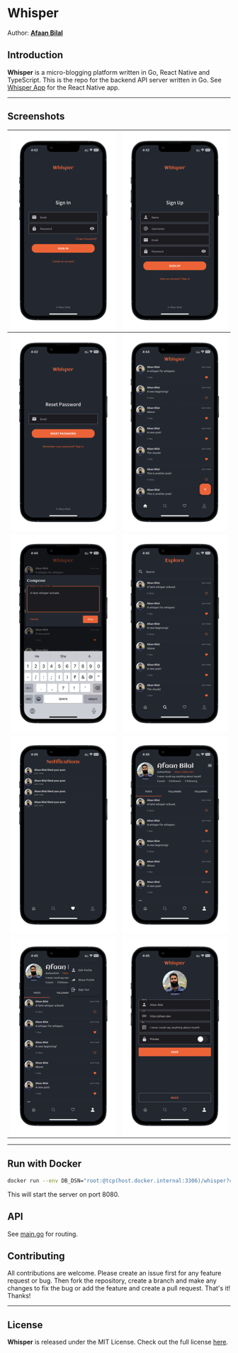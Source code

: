 Whisper
=======

Author: **[Afaan Bilal](https://afaan.dev)**

## Introduction
**Whisper** is a micro-blogging platform written in Go, React Native and TypeScript. This is the repo for the backend API server written in Go. See [Whisper App](https://github.com/AfaanBilal/whisper-app) for the React Native app.

---

## Screenshots

|        ![SignIn](/screenshots/1-SignIn.png)        |      ![SignUp](/screenshots/2-SignUp.png)       |
| :------------------------------------------------: | :---------------------------------------------: |
| ![ResetPassword](/screenshots/3-ResetPassword.png) |        ![Home](/screenshots/4-Home.png)         |
|       ![Compose](/screenshots/5-Compose.png)       |     ![Explore](/screenshots/6-Explore.png)      |
| ![Notifications](/screenshots/7-Notifications.png) |     ![Profile](/screenshots/8-Profile.png)      |
|          ![Menu](/screenshots/9-Menu.png)          | ![EditProfile](/screenshots/10-EditProfile.png) |

---

## Run with Docker
```bash
docker run --env DB_DSN="root:@tcp(host.docker.internal:3306)/whisper?charset=utf8mb4&parseTime=True&loc=Local" --env PORT=8080 --env VERSION=0.1.0 -p 8080:8080 afaanbilal/whisper
```

This will start the server on port 8080.

## API
See [main.go](./main.go) for routing.

## Contributing
All contributions are welcome. Please create an issue first for any feature request
or bug. Then fork the repository, create a branch and make any changes to fix the bug
or add the feature and create a pull request. That's it!
Thanks!

---

## License
**Whisper** is released under the MIT License.
Check out the full license [here](LICENSE).
